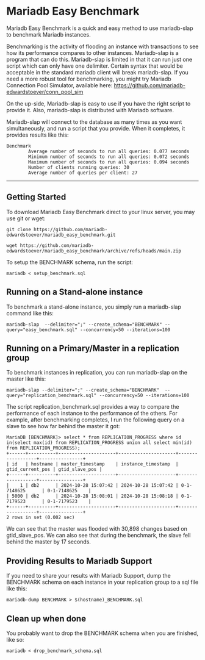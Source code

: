 # Mariadb Easy Benchmark

Mariadb Easy Benchmark is a quick and easy method to use mariadb-slap to benchmark Mariadb instances.

Benchmarking is the activity of flooding an instance with transactions to see how its performance compares to other instances. Mariadb-slap is a program that can do this. Mariadb-slap is limited in that it can run just one script which can only have one delimiter. Certain syntax that would be acceptable in the standard mariadb client will break mariadb-slap. If you need a more robust tool for benchmarking, you might try Mariadb Connection Pool Simulator, available here: https://github.com/mariadb-edwardstoever/conn_pool_sim

On the up-side, Mariadb-slap is easy to use if you have the right script to provide it. Also, mariadb-slap is distributed with Mariadb software.

Mariadb-slap will connect to the database as many times as you want simultaneously, and run a script that you provide. When it completes, it provides results like this:
```
Benchmark
        Average number of seconds to run all queries: 0.077 seconds
        Minimum number of seconds to run all queries: 0.072 seconds
        Maximum number of seconds to run all queries: 0.094 seconds
        Number of clients running queries: 30
        Average number of queries per client: 27
```
---
## Getting Started

To download Mariadb Easy Benchmark direct to your linux server, you may use git or wget:
```
git clone https://github.com/mariadb-edwardstoever/mariadb_easy_benchmark.git
```

```
wget https://github.com/mariadb-edwardstoever/mariadb_easy_benchmark/archive/refs/heads/main.zip
```

To setup the BENCHMARK schema, run the script:
```
mariadb < setup_benchmark.sql
```

## Running on a Stand-alone instance

To benchmark a stand-alone instance, you simply run a mariadb-slap command like this:

```
mariadb-slap  --delimiter=";" --create_schema="BENCHMARK" --query="easy_benchmark.sql" --concurrency=50 --iterations=100
```

## Running on a Primary/Master in a replication group

To benchmark instances in replication, you can run mariadb-slap on the master like this:

```
mariadb-slap --delimiter=";" --create_schema="BENCHMARK"  --query="replication_benchmark.sql" --concurrency=50 --iterations=100
```

The script replication_benchmark.sql provides a way to compare the performance of each instance to the performance of the others. For example, after benchmarking completes, I run the following query on a slave to see how far behind the master it got:
```
MariaDB [BENCHMARK]> select * from REPLICATION_PROGRESS where id in(select max(id) from REPLICATION_PROGRESS union all select min(id) from REPLICATION_PROGRESS);
+------+----------+---------------------+---------------------+------------------+----------------+
| id   | hostname | master_timestamp    | instance_timestamp  | gtid_current_pos | gtid_slave_pos |
+------+----------+---------------------+---------------------+------------------+----------------+
|    1 | db2      | 2024-10-28 15:07:42 | 2024-10-28 15:07:42 | 0-1-7148625      | 0-1-7148625    |
| 5000 | db2      | 2024-10-28 15:08:01 | 2024-10-28 15:08:18 | 0-1-7179523      | 0-1-7179523    |
+------+----------+---------------------+---------------------+------------------+----------------+
2 rows in set (0.002 sec)
```
We can see that the master was flooded with 30,898 changes based on gtid_slave_pos. We can also see that during the benchmark, the slave fell behind the master by 17 seconds.

## Providing Results to Mariadb Support

If you need to share your results with Mariadb Support, dump the BENCHMARK schema on each instance in your replication group to a sql file like this:
```
mariadb-dump BENCHMARK > $(hostname)_BENCHMARK.sql
```

## Clean up when done

You probably want to drop the BENCHMARK schema when you are finished, like so:
```
mariadb < drop_benchmark_schema.sql
```
